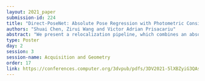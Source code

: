 ```yaml
---
layout: 2021_paper
submission-id: 224
title: "Direct-PoseNet: Absolute Pose Regression with Photometric Consistency"
authors: "Shuai Chen, Zirui Wang and Victor Adrian Prisacariu"
abstract: "We present a relocalization pipeline, which combines an absolute pose regression (APR) network with a novel view synthesis based direct matching module, offering superior accuracy while maintaining low inference time. Our contribution is twofold: i) we design a direct matching module that supplies a photometric supervision signal to refine the pose regression network via differentiable rendering; ii) we show that our method can easily cope with additional unlabeled data without the need for external supervision such as traditional visual odometry or pose graph optimization. As a result, our method achieves state-of-the-art performance among all other single-image APR methods on the 7-Scenes benchmark and the LLFF dataset."
type: Poster
day: 2
session: 3
session-name: Acquisition and Geometry
order: 17
link: https://conferences.computer.org/3dvpub/pdfs/3DV2021-5lXBZyiG3QAsRBKXHIjqU8/268800b175/268800b175.pdf
---
```

